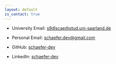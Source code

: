```yaml
---
layout: default
is_contact: true
---
```


* University Email: [s9dlscae@stud.uni-saarland.de](mailto:s9dlscae@stud.uni-saarland.de)

* Personal Email: [schaefer.dev@gmail.com](mailto:schaefer.dev@gmail.com)

* GitHub: [schaefer-dev](https://github.com/schaefer-dev)

* LinkedIn: [schaefer-dev](https://www.linkedin.com/in/schaefer-dev/)
